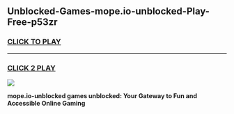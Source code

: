 
## Unblocked-Games-mope.io-unblocked-Play-Free-p53zr
<h3>
<a href="https://premium76.site?title=mope.io-unblocked&ref=24M">CLICK TO PLAY</a></h3>
<hr>

<h3>
<a href="https://premium76.site?title=mope.io-unblocked&ref=24M">CLICK 2 PLAY</a>
  
</h3>

<a href="https://premium76.site?title=mope.io-unblocked&ref=24M"><img src="https://clearcache.store/games.png"></a>


**mope.io-unblocked games unblocked: Your Gateway to Fun and Accessible Online Gaming**
